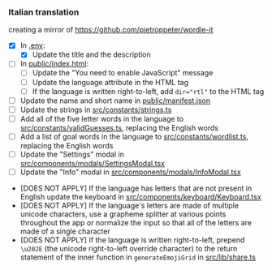 ### Italian translation

creating a mirror of <https://github.com/pietroppeter/wordle-it>

- [x] In [.env](.env):
  - [x] Update the title and the description
- [ ] In [public/index.html](public/index.html):
  - [ ] Update the "You need to enable JavaScript" message
  - [ ] Update the language attribute in the HTML tag
  - [ ] If the language is written right-to-left, add `dir="rtl"` to the HTML tag
- [ ] Update the name and short name in [public/manifest.json](public/manifest.json)
- [ ] Update the strings in [src/constants/strings.ts](src/constants/strings.ts)
- [ ] Add all of the five letter words in the language to [src/constants/validGuesses.ts](src/constants/validGuesses.ts), replacing the English words
- [ ] Add a list of goal words in the language to [src/constants/wordlist.ts](src/constants/wordlist.ts), replacing the English words
- [ ] Update the "Settings" modal in [src/components/modals/SettingsModal.tsx](src/components/modals/SettingsModal.tsx)
- [ ] Update the "Info" modal in [src/components/modals/InfoModal.tsx](src/components/modals/InfoModal.tsx)
- [DOES NOT APPLY] If the language has letters that are not present in English update the keyboard in [src/components/keyboard/Keyboard.tsx](src/components/keyboard/Keyboard.tsx)
- [DOES NOT APPLY] If the language's letters are made of multiple unicode characters, use a grapheme splitter at various points throughout the app or normalize the input so that all of the letters are made of a single character
- [DOES NOT APPLY] If the language is written right-to-left, prepend `\u202E` (the unicode right-to-left override character) to the return statement of the inner function in `generateEmojiGrid` in [src/lib/share.ts](src/lib/share.ts)
